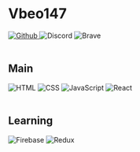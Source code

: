 <div>
  <div>
    <h1>Vbeo147</h1>
    <div>
      <a href="https://github.com/Vbeo147">
      <img alt="Github" src ="https://img.shields.io/badge/Github-181717.svg?&style=for-the-badge&logo=GitHub&logoColor=white"/>
      </a>
      <img alt="Discord" src ="https://img.shields.io/badge/Discord-5865F2.svg?&style=for-the-badge&logo=Discord&logoColor=white"/>
      <img alt="Brave" src ="https://img.shields.io/badge/Brave-FB542B.svg?&style=for-the-badge&logo=Brave&logoColor=white"/>
    </div>
    <br />
    <h2>Main</h2>
      <div>
        <img alt="HTML" src ="https://img.shields.io/badge/HTML-E34F26.svg?&style=for-the-badge&logo=HTML5&logoColor=white"/> <img alt="CSS" src ="https://img.shields.io/badge/CSS-1572B6.svg?&style=for-the-badge&logo=CSS3&logoColor=white"/> <img alt="JavaScript" src ="https://img.shields.io/badge/JavaScript-F7DF1E.svg?&style=for-the-badge&logo=JavaScript&logoColor=white"/> <img alt="React" src ="https://img.shields.io/badge/React-61DAFB.svg?&style=for-the-badge&logo=React&logoColor=white"/>
      </div>
    <br />
    <div>
    <img src="https://github-readme-stats.vercel.app/api/top-langs/?username=Vbeo147&layout=compact&theme=tokyonight" alt="" />
    </div>
      <h2>Learning</h2>
      <div>
      <img alt="Firebase" src ="https://img.shields.io/badge/Firebase-FFCA28.svg?&style=for-the-badge&logo=Firebase&logoColor=white"/>
        <img alt="Redux" src ="https://img.shields.io/badge/Redux-764ABC.svg?&style=for-the-badge&logo=Redux&logoColor=white"/>
      </div>
  </div>
</div>

